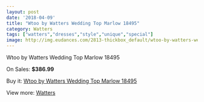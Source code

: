 ```yaml
---
layout: post
date: '2018-04-09'
title: "Wtoo by Watters Wedding Top Marlow 18495"
category: Watters
tags: ["watters","dresses","style","unique","special"]
image: http://img.eudances.com/2813-thickbox_default/wtoo-by-watters-wedding-top-marlow-18495.jpg
---
```

Wtoo by Watters Wedding Top Marlow 18495

On Sales: **$386.99**
<a href="https://www.eudances.com/en/watters/960-wtoo-by-watters-wedding-top-marlow-18495.html"><amp-img layout="responsive" width="600" height="600" src="//img.eudances.com/2813-thickbox_default/wtoo-by-watters-wedding-top-marlow-18495.jpg" alt="Wtoo by Watters Wedding Top Marlow 18495 0" /></a>
<a href="https://www.eudances.com/en/watters/960-wtoo-by-watters-wedding-top-marlow-18495.html"><amp-img layout="responsive" width="600" height="600" src="//img.eudances.com/2814-thickbox_default/wtoo-by-watters-wedding-top-marlow-18495.jpg" alt="Wtoo by Watters Wedding Top Marlow 18495 1" /></a>

Buy it: [Wtoo by Watters Wedding Top Marlow 18495](https://www.eudances.com/en/watters/960-wtoo-by-watters-wedding-top-marlow-18495.html "Wtoo by Watters Wedding Top Marlow 18495")

View more: [Watters](https://www.eudances.com/en/12-watters "Watters")